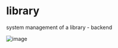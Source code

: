 # library
system management of a library - backend

![image](https://github.com/razgoanizada/library/assets/114945546/a1a917f3-d9d9-496c-bf0b-bff7ad74b222)

